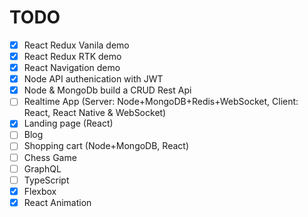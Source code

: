 # TODO

- [x] React Redux Vanila demo
- [x] React Redux RTK demo
- [x] React Navigation demo
- [x] Node API authenication with JWT
- [x] Node & MongoDb build a CRUD Rest Api
- [ ] Realtime App (Server: Node+MongoDB+Redis+WebSocket, Client: React, React Native & WebSocket)
- [x] Landing page (React)
- [ ] Blog
- [ ] Shopping cart (Node+MongoDB, React)
- [ ] Chess Game
- [ ] GraphQL
- [ ] TypeScript
- [x] Flexbox
- [x] React Animation
